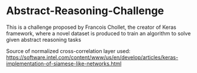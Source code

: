 # Abstract-Reasoning-Challenge
This is a challenge proposed by Francois Chollet, the creator of Keras framework, where a novel dataset is produced to train an algorithm to solve given abstract reasoning tasks


Source of normalized cross-correlation layer used: https://software.intel.com/content/www/us/en/develop/articles/keras-implementation-of-siamese-like-networks.html

